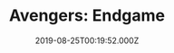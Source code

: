 ---
title: "Avengers: Endgame"
year: 2019
date: 2019-08-25T00:19:52.000Z
permalink: /almanac/movies/2019-08-25-avengers-endgame/index.html
rating: 3
tmdbid: 299534
---
